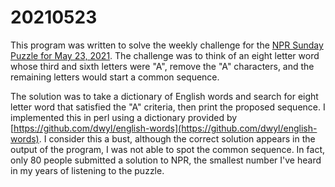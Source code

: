 # 20210523

This program was written to solve the weekly challenge for the [NPR Sunday Puzzle for May 23, 2021](https://www.npr.org/2021/05/23/999454616/sunday-puzzle-name-that-city). The challenge was to think of an eight letter word whose third and sixth letters were "A", remove the "A" characters, and the remaining letters would start a common sequence.

The solution was to take a dictionary of English words and search for eight letter word that satisfied the "A" criteria, then print the proposed sequence. I implemented this in perl using a dictionary provided by [https://github.com/dwyl/english-words](https://github.com/dwyl/english-words). I consider this a bust, although the correct solution appears in the output of the program, I was not able to spot the common sequence. In fact, only 80 people submitted a solution to NPR, the smallest number I've heard in my years of listening to the puzzle.